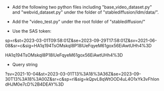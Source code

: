 - Add the following two python files including "base_video_dataset.py" and "webvid_dataset.py" under the folder of "stablediffusion/ldm/data/".

- Add the "video_test.py" under the root folder of "stablediffusion/"

- Use the SAS token:


sp=r&st=2023-03-01T09:58:01Z&se=2023-09-29T17:58:01Z&sv=2021-06-08&sr=c&sig=HA1q194TsOMskqI8P18lUeFqyeM61gox56EiAwtUHh4%3D

HA1q194TsOMskqI8P18lUeFqyeM61gox56EiAwtUHh4%3D

- Query string

?sv=2021-10-04&st=2023-03-01T13%3A18%3A36Z&se=2023-09-30T13%3A18%3A00Z&sr=c&sp=rl&sig=kQpvL8qWtOOD4uL4O1xYk3vFhlondHJM0e7cD%2B4DEAY%3D